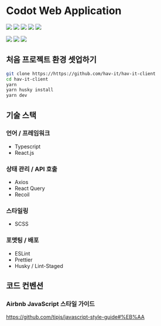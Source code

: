 # Codot Web Application

<img src="https://img.shields.io/badge/Typescript-3178C6?style=flat-square&logo=Typescript&logoColor=white"/></a>
<img src="https://img.shields.io/badge/React-61DAFB?style=flat-square&logo=React&logoColor=white"/></a>
<img src="https://img.shields.io/badge/React Router-CA4245?style=flat-square&logo=React Router&logoColor=white"/></a>
<img src="https://img.shields.io/badge/React Query-FF4154?style=flat-square&logo=React Query&logoColor=white"/></a>
<img src="https://img.shields.io/badge/Recoil-61DAFB?style=flat-square&logo=Recoil&logoColor=white"/></a>

<img src="https://img.shields.io/badge/PostCSS-DD3A0A?style=flat-square&logo=PostCSS&logoColor=white"/></a>
<img src="https://img.shields.io/badge/ESLint-4B32C3?style=flat-square&logo=ESLint&logoColor=white"/></a>
<img src="https://img.shields.io/badge/Prettier-F7B93E?style=flat-square&logo=Prettier&logoColor=white"/></a>

## 처음 프로젝트 환경 셋업하기

```Bash
git clone https://https://github.com/hav-it/hav-it-client
cd hav-it-client
yarn
yarn husky install
yarn dev
```

## 기술 스택 

### 언어 / 프레임워크
- Typescript
- React.js

### 상태 관리 / API 호출
- Axios
- React Query
- Recoil

### 스타일링
- SCSS

### 포맷팅 / 배포
- ESLint
- Prettier
- Husky / Lint-Staged
<!-- - AWS Route53
- S3 Static Website
- AWS CloudFront -->

<!-- ## 배포 방식

1. yarn build
2. yarn export
3. dist 디렉토리 내의 모든 파일을 AWS의 meet.codot.cc 버킷에 업로드 (기존 파일 업데이트)
4. CloudFront에서 캐시 무효화 (전체 경로: /*) -->

## 코드 컨벤션

### Airbnb JavaScript 스타일 가이드
https://github.com/tipjs/javascript-style-guide#%EB%AA